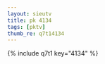 ```yaml
--- 
layout: sieutv
title: pk 4134
tags: [pktv]
thumb_re: q7t14134
---
```

{% include q7t1 key="4134" %} 
